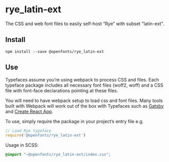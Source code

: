 
# rye_latin-ext

The CSS and web font files to easily self-host “Rye” with subset "latin-ext".

## Install

`npm install --save @openfonts/rye_latin-ext`

## Use

Typefaces assume you’re using webpack to process CSS and files. Each typeface
package includes all necessary font files (woff2, woff) and a CSS file with
font-face declarations pointing at these files.

You will need to have webpack setup to load css and font files. Many tools built
with Webpack will work out of the box with Typefaces such as [Gatsby](https://github.com/gatsbyjs/gatsby)
and [Create React App](https://github.com/facebookincubator/create-react-app).

To use, simply require the package in your project’s entry file e.g.

```javascript
// Load Rye typeface
require('@openfonts/rye_latin-ext')
```

Usage in SCSS:
```scss
@import "~@openfonts/rye_latin-ext/index.css";
```
